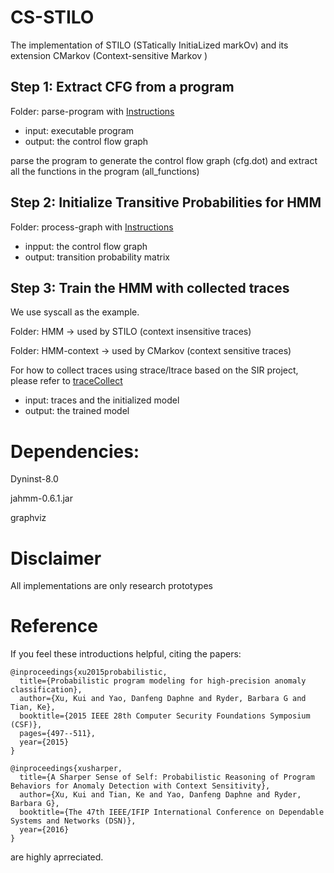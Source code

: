 # CS-STILO
The implementation of STILO (STatically InitiaLized markOv) and its extension CMarkov (Context-sensitive Markov )

## Step 1: Extract CFG from a program

Folder: parse-program with [Instructions](https://github.com/yaoGroupAnomaly/CS-STILO/tree/master/parse_program)


- input: executable program
- output: the control flow graph 

parse the program to generate the control flow graph (cfg.dot) and extract all the functions in the program (all_functions)


## Step 2: Initialize Transitive Probabilities for HMM

Folder: process-graph with [Instructions](https://github.com/yaoGroupAnomaly/CS-STILO/tree/master/process_graph)

- inpput: the control flow graph 
- output: transition probability matrix   


## Step 3: Train the HMM with collected traces
We use syscall as the example.

Folder: HMM -> used by STILO (context insensitive traces)

Folder: HMM-context -> used by CMarkov (context sensitive traces)

For how to collect traces using strace/ltrace based on the SIR project, please refer to 
[traceCollect](https://github.com/yaoGroupAnomaly/traceCollect)

- input: traces and the initialized model 
- output: the trained model


# Dependencies:

Dyninst-8.0

jahmm-0.6.1.jar

graphviz

# Disclaimer
All implementations are only research prototypes

# Reference
If you feel these introductions helpful, citing the papers:

```
@inproceedings{xu2015probabilistic,
  title={Probabilistic program modeling for high-precision anomaly classification},
  author={Xu, Kui and Yao, Danfeng Daphne and Ryder, Barbara G and Tian, Ke},
  booktitle={2015 IEEE 28th Computer Security Foundations Symposium (CSF)},
  pages={497--511},
  year={2015}
}
```

```
@inproceedings{xusharper,
  title={A Sharper Sense of Self: Probabilistic Reasoning of Program Behaviors for Anomaly Detection with Context Sensitivity},
  author={Xu, Kui and Tian, Ke and Yao, Danfeng Daphne and Ryder, Barbara G},
  booktitle={The 47th IEEE/IFIP International Conference on Dependable Systems and Networks (DSN)},
  year={2016}
}
```
are highly aprreciated.

